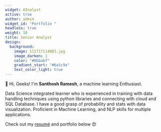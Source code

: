 ```yaml
---
widget: AInalyst
active: true
author: admin
widget_id: "Portfolio "
headless: true
weight: 10
title: Senior Analyst
design:
  background:
    image: 111717114083.jpg
    image_darken: 1
    color: "#0bbab7"
    gradient_start: "#6a1c9a"
    text_color_light: true
---
```

👋 Hi, Geeks! I'm **Santhosh Ramesh**, a machine learning Enthusiast.

<!--StartFragment-->

Data Science integrated learner who is experienced in training with data handling techniques using python libraries and connecting with cloud and SQL Database. I have a good grasp of probability and stats with data visualization. Proficient in Machine Learning, and NLP skills for multiple applications.

<!--EndFragment-->

Check out my [resumé](/about/) and portfolio below 😍